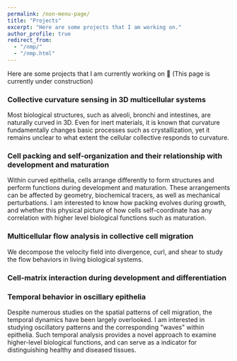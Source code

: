 ```yaml
---
permalink: /non-menu-page/
title: "Projects"
excerpt: "Here are some projects that I am working on."
author_profile: true
redirect_from: 
  - "/nmp/"
  - "/nmp.html"
---
```


Here are some projects that I am currently working on 💭
(This page is currently under construction)

### Collective curvature sensing in 3D multicellular systems
Most biological structures, such as alveoli, bronchi and intestines, are naturally curved in 3D. Even for inert materials, it is known that curvature fundamentally changes basic processes such as crystallization, yet it remains unclear to what extent the cellular collective responds to curvature.


### Cell packing and self-organization and their relationship with development and maturation
Within curved epithelia, cells arrange differently to form structures and perform functions during development and maturation. These arrangements can be affected by geometry, biochemical tracers, as well as mechanical perturbations. I am interested to know how packing evolves during growth, and whether this physical picture of how cells self-coordinate has any correlation with higher level biological functions such as maturation. 

### Multicellular flow analysis in collective cell migration
We decompose the velocity field into divergence, curl, and shear to study the flow behaviors in living biological systems.

### Cell-matrix interaction during development and differentiation
  
### Temporal behavior in oscillary epithelia
Despite numerous studies on the spatial patterns of cell migration, the temporal dynamics have been largely overlooked. I am interested in studying oscillatory patterns and the corresponding "waves" within epithelia. Such temporal analysis provides a novel approach to examine higher-level biological functions, and can serve as a indicator for distinguishing healthy and diseased tissues. 


